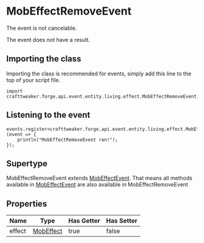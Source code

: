 # MobEffectRemoveEvent

The event is not cancelable.

The event does not have a result.

## Importing the class

Importing the class is recommended for events, simply add this line to the top of your script file.
```zenscript
import crafttweaker.forge.api.event.entity.living.effect.MobEffectRemoveEvent;
```


## Listening to the event

```zenscript
events.register<crafttweaker.forge.api.event.entity.living.effect.MobEffectRemoveEvent>(event => {
    println("MobEffectRemoveEvent ran!");
});
```


## Supertype

MobEffectRemoveEvent extends [MobEffectEvent](/forge/api/event/entity/living/effect/MobEffectEvent). That means all methods available in [MobEffectEvent](/forge/api/event/entity/living/effect/MobEffectEvent) are also available in MobEffectRemoveEvent

## Properties

|  Name  |                       Type                        | Has Getter | Has Setter |
|--------|---------------------------------------------------|------------|------------|
| effect | [MobEffect](/vanilla/api/entity/effect/MobEffect) | true       | false      |

